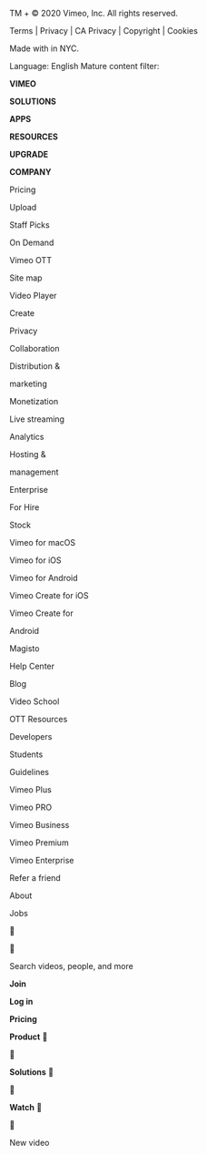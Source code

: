 TM + © 2020 Vimeo, Inc. All rights reserved. 

Terms | Privacy | CA Privacy | Copyright | Cookies

 Made with in NYC.

Language: English Mature content filter: 

**VIMEO**

**SOLUTIONS**

**APPS**

**RESOURCES**

**UPGRADE**

**COMPANY**

Pricing

Upload

Staff Picks

On Demand

Vimeo OTT

Site map

Video Player

Create

Privacy

Collaboration

Distribution &

marketing

Monetization

Live streaming

Analytics

Hosting &

management

Enterprise

For Hire

Stock

Vimeo for macOS

Vimeo for iOS

Vimeo for Android

Vimeo Create for iOS

Vimeo Create for

Android

Magisto

Help Center

Blog

Video School

OTT Resources

Developers

Students

Guidelines

Vimeo Plus

Vimeo PRO

Vimeo Business

Vimeo Premium

Vimeo Enterprise

Refer a friend

About

Jobs





Search videos, people, and more

**Join**

**Log in**

**Pricing**

**Product** 



**Solutions** 



**Watch** 



New video

